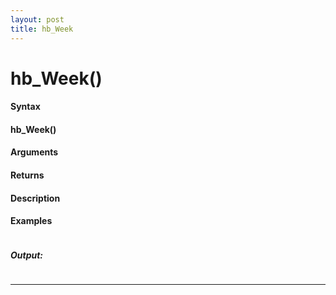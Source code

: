 ```yaml
---
layout: post
title: hb_Week
---
```


# hb_Week()


#### Syntax

#### hb_Week()

#### Arguments

#### Returns

#### Description

#### Examples

```

```

##### Output:

```

```

---